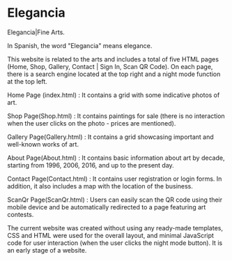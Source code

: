 # Elegancia
Elegancia|Fine Arts.

In Spanish, the word "Elegancia" means elegance.

This website is related to the arts and includes a total of five HTML pages (Home, Shop, Gallery, Contact | Sign In, Scan QR Code). On each page, there is a search engine located at the top right and a night mode function at the top left.

Home Page (index.html)     : It contains a grid with some indicative photos of art.
 
Shop Page(Shop.html)       : It contains paintings for sale (there is no interaction when the user clicks on the photo -  prices are mentioned).

Gallery Page(Gallery.html) : It contains a grid showcasing important and well-known works of art.

About Page(About.html)     : It contains basic information about art by decade, starting from 1996, 2006, 2016, and up to the present day.

Contact Page(Contact.html) : It contains user registration or login forms. In addition, it also includes a map with the location of the business.

ScanQr Page(ScanQr.html)   : Users can easily scan the QR code using their mobile device and be automatically redirected to a page featuring art contests.

The current website was created without using any ready-made templates, CSS and HTML were used for the overall layout, and minimal JavaScript code for user interaction (when the user clicks the night mode button). It is an early stage of a website.
